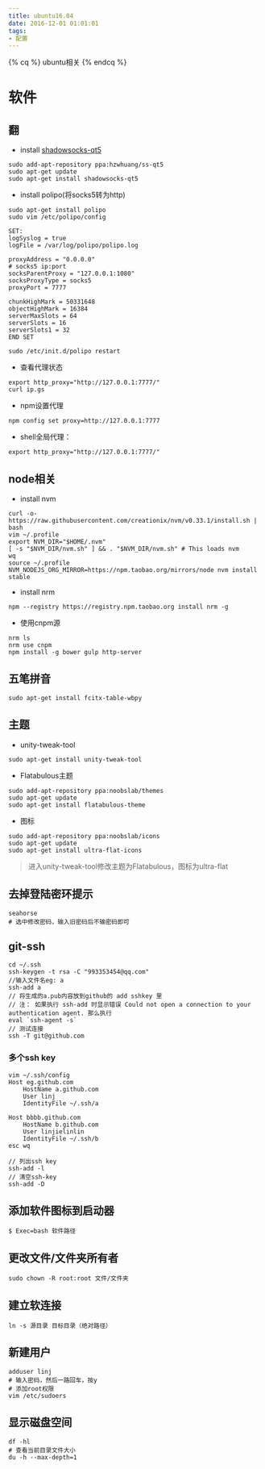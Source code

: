 ```yaml
---
title: ubuntu16.04
date: 2016-12-01 01:01:01
tags: 
- 配置
---
```

{% cq %} ubuntu相关 {% endcq %}
<!--more-->

# 软件
## 翻

* install [shadowsocks-qt5](https://github.com/shadowsocks/shadowsocks-qt5/wiki/%E5%AE%89%E8%A3%85%E6%8C%87%E5%8D%97)

```
sudo add-apt-repository ppa:hzwhuang/ss-qt5
sudo apt-get update
sudo apt-get install shadowsocks-qt5
```

* install polipo(将socks5转为http)

``` 
sudo apt-get install polipo
sudo vim /etc/polipo/config

SET:
logSyslog = true
logFile = /var/log/polipo/polipo.log

proxyAddress = "0.0.0.0"
# socks5 ip:port
socksParentProxy = "127.0.0.1:1080"
socksProxyType = socks5
proxyPort = 7777

chunkHighMark = 50331648
objectHighMark = 16384
serverMaxSlots = 64
serverSlots = 16
serverSlots1 = 32
END SET

sudo /etc/init.d/polipo restart
```
* 查看代理状态

```
export http_proxy="http://127.0.0.1:7777/"
curl ip.gs
```
* npm设置代理

```
npm config set proxy=http://127.0.0.1:7777
```

* shell全局代理：

```
export http_proxy="http://127.0.0.1:7777/"
```


## node相关
* install nvm

```
curl -o- https://raw.githubusercontent.com/creationix/nvm/v0.33.1/install.sh | bash
vim ~/.profile
export NVM_DIR="$HOME/.nvm"
[ -s "$NVM_DIR/nvm.sh" ] && . "$NVM_DIR/nvm.sh" # This loads nvm
wq
source ~/.profile
NVM_NODEJS_ORG_MIRROR=https://npm.taobao.org/mirrors/node nvm install stable
```
* install nrm

```
npm --registry https://registry.npm.taobao.org install nrm -g
```

* 使用cnpm源

```
nrm ls
nrm use cnpm
npm install -g bower gulp http-server
```

## 五笔拼音
```
sudo apt-get install fcitx-table-wbpy
```
## 主题
* unity-tweak-tool

```
sudo apt-get install unity-tweak-tool 
```
* Flatabulous主题

```
sudo add-apt-repository ppa:noobslab/themes
sudo apt-get update
sudo apt-get install flatabulous-theme
```

* 图标

```
sudo add-apt-repository ppa:noobslab/icons
sudo apt-get update
sudo apt-get install ultra-flat-icons
```

> 进入unity-tweak-tool修改主题为Flatabulous，图标为ultra-flat

## 去掉登陆密环提示

```
seahorse 
# 选中修改密码，输入旧密码后不输密码即可
```

## git-ssh
```
cd ~/.ssh
ssh-keygen -t rsa -C "993353454@qq.com"
//输入文件名eg: a
ssh-add a
// 将生成的a.pub内容放到github的 add sshkey 里
// 注： 如果执行 ssh-add 时显示错误 Could not open a connection to your authentication agent. 那么执行
eval `ssh-agent -s`
// 测试连接
ssh -T git@github.com
```

### 多个ssh key
```
vim ~/.ssh/config
Host eg.github.com  
    HostName a.github.com  
    User linj  
    IdentityFile ~/.ssh/a  

Host bbbb.github.com  
    HostName b.github.com  
    User linjielinlin  
    IdentityFile ~/.ssh/b
esc wq

// 列出ssh key
ssh-add -l
// 清空ssh-key
ssh-add -D
```

## 添加软件图标到启动器
```
$ Exec=bash 软件路径
```

## 更改文件/文件夹所有者
```
sudo chown -R root:root 文件/文件夹
```

## 建立软连接
```
ln -s 源目录 目标目录（绝对路径）
```
## 新建用户
```
adduser linj
# 输入密码，然后一路回车，按y
# 添加root权限
vim /etc/sudoers
```
## 显示磁盘空间
```
df -hl
# 查看当前目录文件大小
du -h --max-depth=1
```